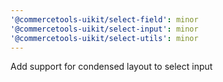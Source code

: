 ```yaml
---
'@commercetools-uikit/select-field': minor
'@commercetools-uikit/select-input': minor
'@commercetools-uikit/select-utils': minor
---
```


Add support for condensed layout to select input
